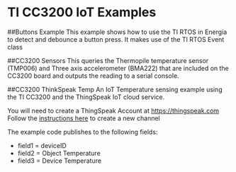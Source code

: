 # TI CC3200 IoT Examples

##Buttons Example
This example shows how to use the TI RTOS in Energia to detect and debounce a button press. It makes use of the TI RTOS Event class

##CC3200 Sensors
This queries the Thermopile temperature sensor (TMP006) and Three axis accelerometer (BMA222) that are included on the CC3200 board and outputs the reading to a serial console.

##CC3200 ThinkSpeak Temp
An IoT Temperature sensing example using the TI CC3200 and the ThingSpeak IoT cloud service.

You will need to create a ThingSpeak Account at https://thingspeak.com
Follow the [instructions here](https://uk.mathworks.com/help/thingspeak/collect-data-in-a-new-channel.html) to create a new channel

The example code publishes to the following fields:
* field1 = deviceID
* field2 = Object Temperature
* field3 = Device Temperature
